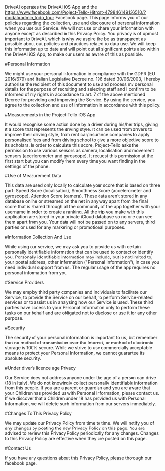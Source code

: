 DriveAI operates the DriveAI iOS App and the https://www.facebook.com/Project-Tello-Hitrost-479846149136510/?modal=admin_todo_tour Facebook page. This page informs you of our policies regarding the collection, use and disclosure of personal information when you use our Service. We will not use or share your information with anyone except as described in this Privacy Policy.
You privacy is of upmost important to DriveAI, which is why we aspire the be as transparent as possible about out policies and practices related to data use. We will keep this information up to date and will point out all significant points also within the DriveAI iOS App, to make our users as aware of this as possible.

#Personal Information

We might use your personal information in compliance with the GDPR (EU 2016/679) and Italian Legislative Decree no. 196 dated 30/06/2003, I hereby authorise the recipient of this document to use and process my personal details for the purpose of recruiting and selecting staff and I confirm to be informed of my rights in accordance to art. 7 of the above mentioned Decree for providing and improving the Service. By using the service, you agree to the collection and use of information in accordance with this policy. 

#Measurements in the Project-Tello iOS App

It would recognise some action done by a driver during his/her trips, giving it a score that represents the driving style. 
It can be used from drivers to improve their driving style, from rent car/insurance companies to apply personalised fees and from driving school to give a more objective score to its scholars. 
In order to calculate this score, Project-Tello asks the permission to use various sensors as camera, localisation and movement sensors (accelerometer and gyroscope). It request this permission at the first start but you can modify them every time you want finding in the settings of the phone. 

#Use of Measurement Data

This data are used only locally to calculate your score that is based on three part: Speed Score (localisation), Smoothness Score (accelerometer and gyroscope), Attention Score (camera). These data aren’t stored in any database online or streamed on the net in any way apart from the final score that is shared through all the community of the app together with your username in order to create a ranking. All the trip you make with this application are stored in your private iCloud database so no one can see them apart from you. Your data will not be passed on to any servers, third parties or used for any marketing or promotional purposes.

#Information Collection And Use

While using our service, we may ask you to provide us with certain personally identifiable information that can be used to contact or identify you. Personally identifiable information may include, but is not limited to, your postal address, other information ("Personal Information"), in case you need individual support from us. The regular usage of the app requires no personal information from you.

#Service Providers

We may employ third party companies and individuals to facilitate our Service, to provide the Service on our behalf, to perform Service-related services or to assist us in analysing how our Service is used. These third parties have access to your Personal Information only to perform these tasks on our behalf and are obligated not to disclose or use it for any other purpose.

#Security

The security of your personal information is important to us, but remember that no method of transmission over the Internet, or method of electronic storage is 100% secure. While we strive to use commercially acceptable means to protect your Personal Information, we cannot guarantee its absolute security.

#Under diver’s licence age Privacy

Our Service does not address anyone under the age of a person can drive (18 in Italy). We do not knowingly collect personally identifiable information from this people. If you are a parent or guardian and you are aware that your Children has provided us with Personal Information, please contact us. If we discover that a Children under 18 has provided us with Personal Information, we will delete such information from our servers immediately.

#Changes To This Privacy Policy

We may update our Privacy Policy from time to time. We will notify you of any changes by posting the new Privacy Policy on this page. You are advised to review this Privacy Policy periodically for any changes. Changes to this Privacy Policy are effective when they are posted on this page.

#Contact Us

If you have any questions about this Privacy Policy, please thorough our facebook page.
